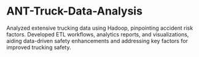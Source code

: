 # ANT-Truck-Data-Analysis
Analyzed extensive trucking data using Hadoop, pinpointing accident risk factors. Developed ETL workflows, analytics reports, and visualizations, aiding data-driven safety enhancements and addressing key factors for improved trucking safety.
